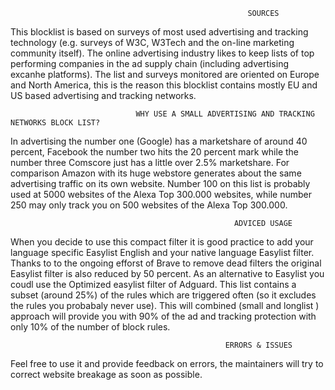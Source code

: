                                                          SOURCES
This blocklist is based on surveys of most used advertising and tracking technology (e.g. surveys of W3C, W3Tech and the
on-line marketing community itself). The online advertising industry likes to keep lists of top performing companies in
the ad supply chain (including advertising excanhe platforms). The list and surveys monitored are oriented on Europe and 
North America, this is the reason this blocklist contains mostly EU and US based advertising and tracking networks. 

                                WHY USE A SMALL ADVERTISING AND TRACKING NETWORKS BLOCK LIST? 
In advertising the number one (Google) has a marketshare of around 40 percent, Facebook the number two hits the 20 percent mark 
while the number three Comscore just has a little over 2.5% marketshare. For comparison Amazon with its huge webstore generates 
about the same advertising traffic on its own website. Number 100 on this list is probably used at 5000 websites of the Alexa 
Top 300.000 websites, while number 250 may only track you on 500 websites of the Alexa Top 300.000. 

                                                      ADVICED USAGE 
When you decide to use this compact filter it is good practice to add your language specific Easylist English and your native
language Easylist filter. Thanks to to the ongoing efforst of Brave to remove dead filters the original Easylist filter is 
also reduced by 50 percent. As an alternative to Easylist you coudl use the Optimized easylist filter of Adguard. This list
contains a subset (around 25%) of the rules which are triggered often (so it excludes the rules you probabaly never use). 
This will combined (small and longlist ) approach will provide you with 90% of the ad and tracking protection with only 10% of 
the number of block rules.   

                                                    ERRORS & ISSUES
Feel free to use it and provide feedback on errors, the maintainers will try to correct website breakage as soon as possible.  
